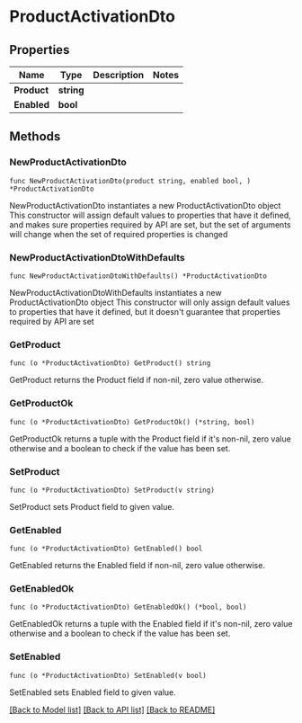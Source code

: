 # ProductActivationDto

## Properties

Name | Type | Description | Notes
------------ | ------------- | ------------- | -------------
**Product** | **string** |  | 
**Enabled** | **bool** |  | 

## Methods

### NewProductActivationDto

`func NewProductActivationDto(product string, enabled bool, ) *ProductActivationDto`

NewProductActivationDto instantiates a new ProductActivationDto object
This constructor will assign default values to properties that have it defined,
and makes sure properties required by API are set, but the set of arguments
will change when the set of required properties is changed

### NewProductActivationDtoWithDefaults

`func NewProductActivationDtoWithDefaults() *ProductActivationDto`

NewProductActivationDtoWithDefaults instantiates a new ProductActivationDto object
This constructor will only assign default values to properties that have it defined,
but it doesn't guarantee that properties required by API are set

### GetProduct

`func (o *ProductActivationDto) GetProduct() string`

GetProduct returns the Product field if non-nil, zero value otherwise.

### GetProductOk

`func (o *ProductActivationDto) GetProductOk() (*string, bool)`

GetProductOk returns a tuple with the Product field if it's non-nil, zero value otherwise
and a boolean to check if the value has been set.

### SetProduct

`func (o *ProductActivationDto) SetProduct(v string)`

SetProduct sets Product field to given value.


### GetEnabled

`func (o *ProductActivationDto) GetEnabled() bool`

GetEnabled returns the Enabled field if non-nil, zero value otherwise.

### GetEnabledOk

`func (o *ProductActivationDto) GetEnabledOk() (*bool, bool)`

GetEnabledOk returns a tuple with the Enabled field if it's non-nil, zero value otherwise
and a boolean to check if the value has been set.

### SetEnabled

`func (o *ProductActivationDto) SetEnabled(v bool)`

SetEnabled sets Enabled field to given value.



[[Back to Model list]](../README.md#documentation-for-models) [[Back to API list]](../README.md#documentation-for-api-endpoints) [[Back to README]](../README.md)


